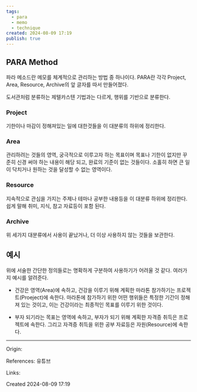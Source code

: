 ```yaml
---
tags:
  - para
  - memo
  - technique
created: 2024-08-09 17:19
publish: true
---
```

## PARA Method
파라 메소드란 메모를 체계적으로 관리하는 방법 중 하나이다.
PARA란 각각 Project, Area, Resource, Archive의 앞 글자를 따서 만들어졌다.

도서관처럼 분류하는 제텔카스텐 기법과는 다르게, 행위를 기반으로 분류한다.
### Project
기한이나 마감이 정해져있는 일에 대한것들을 이 대분류의 하위에 정리한다.
### Area
관리하려는 것들의 영역, 궁극적으로 이루고자 하는 목표이며 목표나 기한이 없지만 꾸준히 신경 써야 하는 내용이 해당 되고, 완료의 기준이 없는 것들이다. 소홀히 하면 큰 일이 닥치거나 원하는 것을 달성할 수 없는 영역이다.
### Resource
지속적으로 관심을 가지는 주제나 테마나 공부한 내용등을 이 대분류 하위에 정리한다. 쉽게 말해 취미, 지식, 참고 자료등이 포함 된다.
### Archive
위 세가지 대분류에서 사용이 끝났거나, 더 이상 사용하지 않는 것들을 보관한다.

## 예시
위에 서술한 간단한 정의들로는 명확하게 구분하여 사용하기가 어려울 것 같다.
여러가지 예시를 알려준다. 

- 건강은 영역(Area)에 속하고, 건강을 이루기 위해 계획한 마라톤 참가하기는 프로젝트(Proeject)에 속한다. 마라톤에 참가하기 위한 어떤 행위들은 특정한 기간이 정해져 있는 것이고, 이는 건강이라는 최종적인 목표를 이루기 위한 것이다.

- 부자 되기라는 목표는 영역에 속하고, 부자가 되기 위해 계획한 자격증 취득은 프로젝트에 속한다. 그리고 자격증 취득을 위한 공부 자료등은 자원(Resource)에 속한다.

---
Origin:

References: 유튜브

Links: 

Created 2024-08-09 17:19